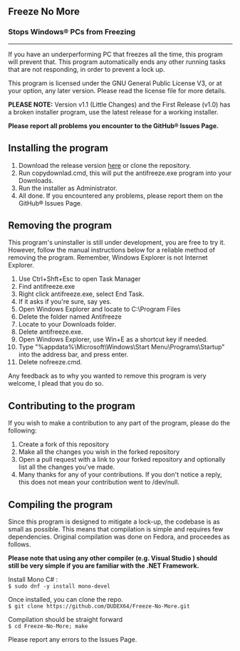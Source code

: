 ## Freeze No More
### Stops Windows&reg; PCs from Freezing
- - -  
If you have an underperforming PC that freezes all the time, this
program will prevent that. This program automatically ends any other 
running tasks that are not responding, in order to prevent a lock up.  
  
This program is licensed under the GNU General Public License V3, or at your
option, any later version. Please read the license file for more details.

**PLEASE NOTE:** Version v1.1 (Little Changes) and the First Release (v1.0) has a broken
installer program, use the latest release for a working installer.

**Please report all problems you encounter to the GitHub&reg; Issues Page.**

## Installing the program
1. Download the release version [here](https://github.com/DUDEX64/Freeze-No-More/releases/latest) or clone the repository.
2. Run copydownlad.cmd, this will put the antifreeze.exe program into your Downloads.
3. Run the installer as Administrator.
4. All done. If you encountered any problems, please report them on the GitHub&reg; Issues Page.

## Removing the program
This program's uninstaller is still under development, you are free to
try it. However, follow the manual instructions below for a reliable
method of removing the program. 
Remember, Windows Explorer is not Internet Explorer.
  
1. Use Ctrl+Shft+Esc to open Task Manager
2. Find antifreeze.exe
3. Right click antifreeze.exe, select End Task.
4. If it asks if you're sure, say yes.
5. Open Windows Explorer and locate to C:\Program Files
6. Delete the folder named Antifreeze
7. Locate to your Downloads folder.
8. Delete antifreeze.exe.
9. Open Windows Explorer, use Win+E as a shortcut key if needed.
10. Type "%appdata%\Microsoft\Windows\Start Menu\Programs\Startup\" into the address bar, and press enter.
11. Delete nofreeze.cmd.
  
Any feedback as to why you wanted to remove this program is very welcome, I
plead that you do so.

## Contributing to the program
If you wish to make a contribution to any part of the program,
please do the following:

1. Create a fork of this repository
2. Make all the changes you wish in the forked repository
3. Open a pull request with a link to your forked repository and
optionally list all the changes you've made.
4. Many thanks for any of your contributions. If you don't notice a reply, 
this does not mean your contribution went to /dev/null.

## Compiling the program
Since this program is designed to mitigate a lock-up, the codebase is as small
as possible. This means that compilation is simple and requires few dependencies.
Original compilation was done on Fedora, and proceedes as follows.  
  
**Please note that using any other compiler (e.g. Visual Studio ) should  
still be very simple if you are familiar with the .NET Framework.**
  
Install Mono C# :  
  `$ sudo dnf -y install mono-devel`
  
Once installed, you can clone the repo.  
  `$ git clone https://github.com/DUDEX64/Freeze-No-More.git`
  
Compilation should be straight forward  
  `$ cd Freeze-No-More; make`
  
Please report any errors to the Issues Page.

